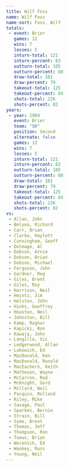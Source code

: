 ```yaml
---
title: Wilf Foss
name: Wilf Foss
name-sort: Foss, Wilf
totals:
 - event: Brier
   games: 12
   wins: 7
   losses: 5
   inturn-total: 121
   inturn-percent: 83
   outturn-total: 105
   outturn-percent: 80
   draw-total: 101
   draw-percent: 79
   takeout-total: 125
   takeout-percent: 84
   shots-total: 226
   shots-percent: 82
years:
 - year: 1984
   event: Brier
   team: "SK"
   position: Second
   alternate: false
   games: 12
   wins: 7
   losses: 5
   inturn-total: 121
   inturn-percent: 83
   outturn-total: 105
   outturn-percent: 80
   draw-total: 101
   draw-percent: 79
   takeout-total: 125
   takeout-percent: 84
   shots-total: 226
   shots-percent: 82
vs:
 - Allan, John
 - Belyea, Richard
 - Carr, Brian
 - Clarke, Haylett
 - Cunningham, Geoff
 - Delmage, Al
 - Dobson, Arnie
 - Dobson, Brian
 - Dobson, Michael
 - Ferguson, John
 - Gardner, Reg
 - Giles, Brent
 - Giles, Roy
 - Harrison, Neil
 - Heintz, Jim
 - Helston, John
 - Hinks, Geoffrey
 - Houston, Neil
 - Johnston, Bill
 - Kamp, Ragnar
 - Kapicki, Ron
 - Kawaja, John
 - Langille, Vic
 - Ledgerwood, Allan
 - Lukowich, Ed
 - MacDonald, Ken
 - MacDonald, Ronald
 - MacEachern, Keith
 - Matheson, Wayne
 - McCarron, Rod
 - McKnight, Gord
 - Millard, Neil
 - Pacquin, Rolland
 - Riley, Mike
 - Savage, Paul
 - Sparkes, Bernie
 - Strain, Bill
 - Syme, Brent
 - Thomas, Jeff
 - Thompson, Ron
 - Toews, Brian
 - Werenich, Ed
 - Wookey, Russ
 - Young, Neil
---
```

